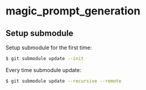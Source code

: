 # magic_prompt_generation

## Setup submodule

Setup submodule for the first time:

```sh
$ git submodule update --init
```

Every time submodule update:

```sh
$ git submodule update --recursive --remote
```
